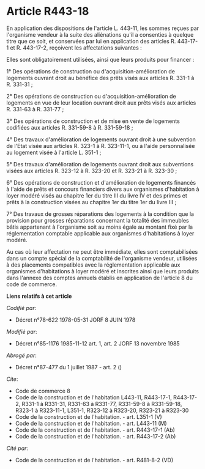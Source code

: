 # Article R443-18

En application des dispositions de l'article L. 443-11, les sommes reçues par l'organisme vendeur à la suite des aliénations
qu'il a consenties à quelque titre que ce soit, et conservées par lui en application des articles R. 443-17-1 et R. 443-17-2,
reçoivent les affectations suivantes :

Elles sont obligatoirement utilisées, ainsi que leurs produits pour financer :

1° Des opérations de construction ou d'acquisition-amélioration de logements ouvrant droit au bénéfice des prêts visés aux
articles R. 331-1 à R. 331-31 ;

2° Des opérations de construction ou d'acquisition-amélioration de logements en vue de leur location ouvrant droit aux prêts
visés aux articles R. 331-63 à R. 331-77 ;

3° Des opérations de construction et de mise en vente de logements codifiées aux articles R. 331-59-8 à R. 331-59-18 ;

4° Des travaux d'amélioration de logements ouvrant droit à une subvention de l'Etat visée aux articles R. 323-1 à R.
323-11-1, ou à l'aide personnalisée au logement visée à l'article L. 351-1 ;

5° Des travaux d'amélioration de logements ouvrant droit aux subventions visées aux articles R. 323-12 à R. 323-20 et R.
323-21 à R. 323-30 ;

6° Des opérations de construction et d'amélioration de logements financés à l'aide de prêts et concours financiers divers aux
organismes d'habitation à loyer modéré visés au chapitre 1er du titre III du livre IV et des primes et prêts à la
construction visées au chapitre 1er du titre 1er du livre III ;

7° Des travaux de grosses réparations des logements à la condition que la provision pour grosses réparations concernant la
totalité des immeubles bâtis appartenant à l'organisme soit au moins égale au montant fixé par la réglementation comptable
applicable aux organismes d'habitations à loyer modéré.

Au cas où leur affectation ne peut être immédiate, elles sont comptabilisées dans un compte spécial de la comptabilité de
l'organisme vendeur, utilisées à des placements compatibles avec la réglementation applicable aux organismes d'habitations à
loyer modéré et inscrites ainsi que leurs produits dans l'annexe des comptes annuels établis en application de l'article 8 du
code de commerce.

**Liens relatifs à cet article**

_Codifié par_:

  - Décret n°78-622 1978-05-31 JORF 8 JUIN 1978

_Modifié par_:

  - Décret n°85-1176 1985-11-12 art. 1, art. 2 JORF 13 novembre 1985

_Abrogé par_:

  - Décret n°87-477 du 1 juillet 1987 - art. 2 ()

_Cite_:

  - Code de commerce 8
  - Code de la construction et de l'habitation L443-11, R443-17-1, R443-17-2, R331-1 à R331-31, R331-63 à R331-77, R331-59-8 à R331-59-18, R323-1 à R323-11-1, L351-1, R323-12 à R323-20, R323-21 à R323-30
  - Code de la construction et de l'habitation. - art. L351-1 (V)
  - Code de la construction et de l'habitation. - art. L443-11 (M)
  - Code de la construction et de l'habitation. - art. R443-17-1 (Ab)
  - Code de la construction et de l'habitation. - art. R443-17-2 (Ab)

_Cité par_:

  - Code de la construction et de l'habitation. - art. R481-8-2 (VD)
